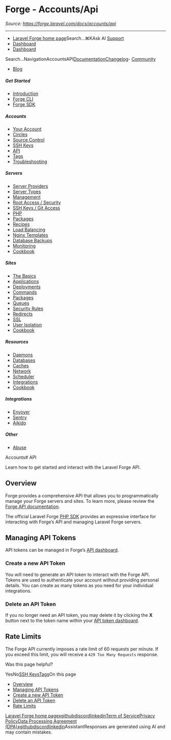 # Forge - Accounts/Api

*Source: https://forge.laravel.com/docs/accounts/api*

---

- [Laravel Forge home page](https://forge.laravel.com)Search...⌘KAsk AI
[Support](/cdn-cgi/l/email-protection#7f19100d181a3f131e0d1e091a13511c1012)
- [Dashboard](https://forge.laravel.com)
- [Dashboard](https://forge.laravel.com)

Search...NavigationAccountsAPI[Documentation](/docs/introduction)[Changelog](/docs/changelog/changelog)- [Community](https://discord.com/invite/laravel)
- [Blog](https://blog.laravel.com/forge)
##### Get Started

- [Introduction](/docs/introduction)
- [Forge CLI](/docs/cli)
- [Forge SDK](/docs/sdk)

##### Accounts

- [Your Account](/docs/accounts/your-account)
- [Circles](/docs/accounts/circles)
- [Source Control](/docs/accounts/source-control)
- [SSH Keys](/docs/accounts/ssh)
- [API](/docs/accounts/api)
- [Tags](/docs/accounts/tags)
- [Troubleshooting](/docs/accounts/cookbook)

##### Servers

- [Server Providers](/docs/servers/providers)
- [Server Types](/docs/servers/types)
- [Management](/docs/servers/management)
- [Root Access / Security](/docs/servers/provisioning-process)
- [SSH Keys / Git Access](/docs/servers/ssh)
- [PHP](/docs/servers/php)
- [Packages](/docs/servers/packages)
- [Recipes](/docs/servers/recipes)
- [Load Balancing](/docs/servers/load-balancing)
- [Nginx Templates](/docs/servers/nginx-templates)
- [Database Backups](/docs/servers/backups)
- [Monitoring](/docs/servers/monitoring)
- [Cookbook](/docs/servers/cookbook)

##### Sites

- [The Basics](/docs/sites/the-basics)
- [Applications](/docs/sites/applications)
- [Deployments](/docs/sites/deployments)
- [Commands](/docs/sites/commands)
- [Packages](/docs/sites/packages)
- [Queues](/docs/sites/queues)
- [Security Rules](/docs/sites/security-rules)
- [Redirects](/docs/sites/redirects)
- [SSL](/docs/sites/ssl)
- [User Isolation](/docs/sites/user-isolation)
- [Cookbook](/docs/sites/cookbook)

##### Resources

- [Daemons](/docs/resources/daemons)
- [Databases](/docs/resources/databases)
- [Caches](/docs/resources/caches)
- [Network](/docs/resources/network)
- [Scheduler](/docs/resources/scheduler)
- [Integrations](/docs/resources/integrations)
- [Cookbook](/docs/resources/cookbook)

##### Integrations

- [Envoyer](/docs/integrations/envoyer)
- [Sentry](/docs/integrations/sentry)
- [Aikido](/docs/integrations/aikido)

##### Other

- [Abuse](/docs/abuse)

Accounts# API

Learn how to get started and interact with the Laravel Forge API.

## [​](#overview)Overview

Forge provides a comprehensive API that allows you to programmatically manage your Forge servers and sites. To learn more, please review the [Forge API documentation](https://forge.laravel.com/api-documentation).

The official Laravel Forge [PHP SDK](/docs/sdk) provides an expressive interface for interacting with Forge’s API and managing Laravel Forge servers.

## [​](#managing-api-tokens)Managing API Tokens

API tokens can be managed in Forge’s [API dashboard](https://forge.laravel.com/user-profile/api).

### [​](#create-a-new-api-token)Create a new API Token

You will need to generate an API token to interact with the Forge API. Tokens are used to authenticate your account without providing personal details. You can create as many tokens as you need for your individual integrations.

### [​](#delete-an-api-token)Delete an API Token

If you no longer need an API token, you may delete it by clicking the **X** button next to the token name within your [API token dashboard](https://forge.laravel.com/user-profile/api).

## [​](#rate-limits)Rate Limits

The Forge API currently imposes a rate limit of 60 requests per minute. If you exceed this limit, you will receive a `429 Too Many Requests` response.

Was this page helpful?

YesNo[SSH Keys](/docs/accounts/ssh)[Tags](/docs/accounts/tags)On this page
- [Overview](#overview)
- [Managing API Tokens](#managing-api-tokens)
- [Create a new API Token](#create-a-new-api-token)
- [Delete an API Token](#delete-an-api-token)
- [Rate Limits](#rate-limits)

[Laravel Forge home page](https://forge.laravel.com)[x](https://x.com/laravelphp)[github](https://github.com/laravel)[discord](https://discord.com/invite/laravel)[linkedin](https://linkedin.com/company/laravel)[Term of Service](https://forge.laravel.com/terms-of-service)[Privacy Policy](https://forge.laravel.com/privacy-policy)[Data Processing Agreement (DPA)](https://forge.laravel.com/data-processing-agreement)[x](https://x.com/laravelphp)[github](https://github.com/laravel)[discord](https://discord.com/invite/laravel)[linkedin](https://linkedin.com/company/laravel)AssistantResponses are generated using AI and may contain mistakes.